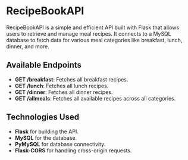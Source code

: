 ﻿# RecipeBookAPI
RecipeBookAPI is a simple and efficient API built with Flask that allows users to retrieve and manage meal recipes. It connects to a MySQL database to fetch data for various meal categories like breakfast, lunch, dinner, and more.

## Available Endpoints
- **GET /breakfast**: Fetches all breakfast recipes.
- **GET /lunch**: Fetches all lunch recipes.
- **GET /dinner**: Fetches all dinner recipes.
- **GET /allmeals**: Fetches all available recipes across all categories.

## Technologies Used
- **Flask** for building the API.
- **MySQL** for the database.
- **PyMySQL** for database connectivity.
- **Flask-CORS** for handling cross-origin requests.

